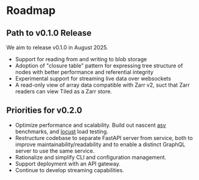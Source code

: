 # Roadmap

## Path to v0.1.0 Release

We aim to release v0.1.0 in August 2025.

- Support for reading from and writing to blob storage
- Adoption of "closure table" pattern for expressing
  tree structure of nodes with better performance and
  referential integrity
- Experimental support for streaming live data over
  websockets
- A read-only view of array data compatible with Zarr v2,
  suct that Zarr readers can view Tiled as a Zarr store.

## Priorities for v0.2.0

- Optimize performance and scalability. Build out nascent
  [asv](https://asv.readthedocs.io/en/latest/) benchmarks, and
  [locust](https://locust.io/) load testing.
- Restructure codebase to separate FastAPI server from
  service, both to improve maintainability/readability and
  to enable a distinct GraphQL server to use the same service.
- Rationalize and simplify CLI and configuration management.
- Support deployment with an API gateway.
- Continue to develop streaming capabilities.
